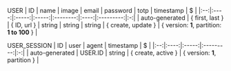 USER
| ID | name | image | email | password | totp | timestamp | $ |
|:--:|:----:|:-----:|:-----:|:--------:|:----:|:---------:|:-:|
| auto-generated | { first, last } | { ID, url } | string | string | string | { create, update } | { version: **1**, partition: **1 to 100** } |

USER_SESSION
| ID | user | agent | timestamp | $ |
|:--:|:----:|:-----:|:---------:|:-:|
| auto-generated | USER.ID | string | { create, active } | { version: **1**, partition } |
